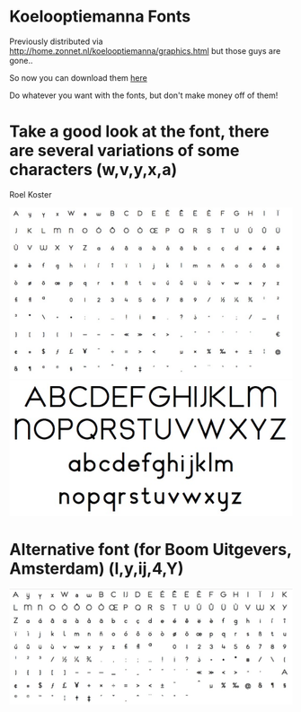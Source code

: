 # Koelooptiemanna Fonts

Previously distributed via http://home.zonnet.nl/koelooptiemanna/graphics.html
but those guys are gone..

So now you can download them [here](/Generated_Fonts/school.zip)

Do whatever you want with the fonts, but don't make money off of them!

# Take a good look at the font, there are several variations of some characters (w,v,y,x,a)

Roel Koster

![screenshot_1](/images/screenshot_1.jpg?raw=true "Screenshot_1")
![screenshot_2](/images/screenshot_2.jpg?raw=true "Screenshot_2")

# Alternative font (for Boom Uitgevers, Amsterdam) (l,y,ij,4,Y)

![screenshot_3](/images/screenshot_3.jpg?raw=true "Screenshot_3")
